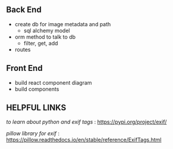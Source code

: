 ## Back End
- create db for image metadata and path
    - sql alchemy model
- orm method to talk to db
    - filter, get, add
- routes


## Front End
- build react component diagram
- build components


## HELPFUL LINKS
 *to learn about python and exif tags* : https://pypi.org/project/exif/

 *pillow library for exif* : https://pillow.readthedocs.io/en/stable/reference/ExifTags.html


